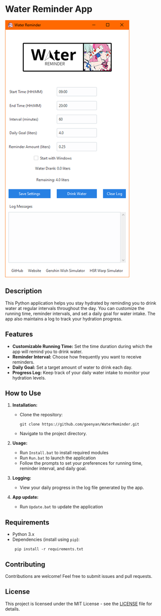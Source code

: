 # Water Reminder App

![App Screenshot](screenshot.png)

## Description
This Python application helps you stay hydrated by reminding you to drink water at regular intervals throughout the day. You can customize the running time, reminder intervals, and set a daily goal for water intake. The app also maintains a log to track your hydration progress.

## Features
- **Customizable Running Time:** Set the time duration during which the app will remind you to drink water.
- **Reminder Interval:** Choose how frequently you want to receive reminders.
- **Daily Goal:** Set a target amount of water to drink each day.
- **Progress Log:** Keep track of your daily water intake to monitor your hydration levels.

## How to Use
1. **Installation:**
   - Clone the repository:
     ```
     git clone https://github.com/goenyan/WaterReminder.git
     ```
   - Navigate to the project directory.

2. **Usage:**
   - Run `Install.bat` to install required modules
   - Run `Run.bat` to launch the application
   - Follow the prompts to set your preferences for running time, reminder interval, and daily goal.

3. **Logging:**
   - View your daily progress in the log file generated by the app.
   
3. **App update:**
   - Run `Update.bat` to update the application
## Requirements
- Python 3.x
- Dependencies (install using `pip`):
	```
     pip install -r requirements.txt
     ```
## Contributing
Contributions are welcome! Feel free to submit issues and pull requests.

## License
This project is licensed under the MIT License - see the [LICENSE](LICENSE) file for details.
